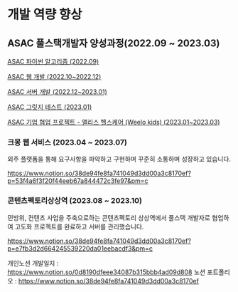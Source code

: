 # 개발 역량 향상

## ASAC 풀스택개발자 양성과정(2022.09 ~ 2023.03)

[ASAC 파이썬 알고리즘 (2022.09)](https://www.notion.so/ASAC-2022-09-c8c401ada39c4125b8432029e930b1d4)

[ASAC 웹 개발 (2022.10~2022.12)](https://www.notion.so/ASAC-2022-10-2022-12-8a1708bdbb2e485bb70c7b0a0c907df1)

[ASAC 서버 개발 (2022.12~2023.01)](https://www.notion.so/ASAC-2022-12-2023-01-267c77c919224b66b025c49a5a54377c)

[ASAC 그릿지 테스트 (2023.01)](https://www.notion.so/ASAC-2023-01-e2733ba0828a4f3592dc23374fa16139)

[ASAC 기업 협업 프로젝트 - 앨리스 헬스케어 (Weelo kids) (2023.01~2023.03)](https://www.notion.so/ASAC-Weelo-kids-2023-01-2023-03-bdeb7e84be514cc7bf5a26cdf4c56763)

### 크몽 웹 서비스     (2023.04 ~ 2023.07)   
외주 플랫폼을 통해 요구사항을 파악하고 구현하며 꾸준히 소통하며 성장하고 있습니다.

https://www.notion.so/38de94fe8fa741049d3dd00a3c8170ef?p=53f4a6f3f20f44eeb67a844472c3fe97&pm=c
### 콘텐츠펙토리상상역 (2023.08 ~ 2023.10)   
민방위, 컨텐츠 사업을 주축으로하는 콘텐츠펙토리 상상역에서 풀스택 개발자로 협업하여 고도화 프로젝트를 완료하고 서버를 관리했습니다.

https://www.notion.so/38de94fe8fa741049d3dd00a3c8170ef?p=e7fb3d2d664245539220da01eebacdf3&pm=c

개인노션 개발일지 :  https://www.notion.so/0d8190dfeee34087b315bbb4ad09d808
노션 포트폴리오   :  https://www.notion.so/38de94fe8fa741049d3dd00a3c8170ef

